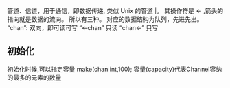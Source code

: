 
管道、信道，用于通信，即数据传递, 类似 Unix 的管道 |。
其操作符是 <- ,箭头的指向就是数据的流向。
所以有三种。
对应的数据结构为队列，先进先出。
“chan”: 双向，即可读可写
“<-chan” 只读 
“chan<-”  只写

## 初始化
初始化时候,可以指定容量 make(chan int,100);
容量(capacity)代表Channel容纳的最多的元素的数量
